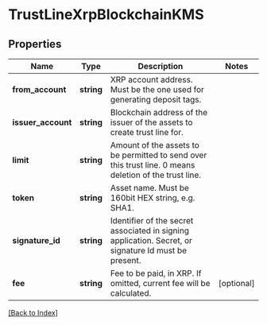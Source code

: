 # TrustLineXrpBlockchainKMS

## Properties

Name | Type | Description | Notes
------------ | ------------- | ------------- | -------------
**from_account** | **string** | XRP account address. Must be the one used for generating deposit tags. |
**issuer_account** | **string** | Blockchain address of the issuer of the assets to create trust line for. |
**limit** | **string** | Amount of the assets to be permitted to send over this trust line. 0 means deletion of the trust line. |
**token** | **string** | Asset name. Must be 160bit HEX string, e.g. SHA1. |
**signature_id** | **string** | Identifier of the secret associated in signing application. Secret, or signature Id must be present. |
**fee** | **string** | Fee to be paid, in XRP. If omitted, current fee will be calculated. | [optional]

[[Back to Index]](../index.md)
